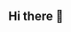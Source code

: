 ## Hi there 👋

<!--
**pcsutton72/pcsutton72** is a ✨ _special_ ✨ repository because its `README.md` (this file) appears on your GitHub profile.

Here are some ideas to get you started:

- 🔭 I’m currently working on increasing my knowledge of operating systems and their associated tools.
- 🌱 I’m currently learning Linux along with GitHub.
- 👯 I’m looking to collaborate on ... nothing yet.  I'll fly solo and Google any questions I have.
- 🤔 I’m looking for help with being a better human.
- 💬 Ask me about my interesting primary employment and how different it is from this platform.
- 📫 How to reach me: email - patricksutton72@gmail.com
- 😄 Pronouns: He/Him
- ⚡ Fun fact: The first time I ever flew in a plane was when I was 18 years old.  I flew from RDU to Savannah/Hilton Head SC before arriving at MCRD Parris Island.
-->
